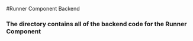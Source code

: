 #Runner Component Backend
<br>
### The directory contains all of the backend code for the Runner Component

